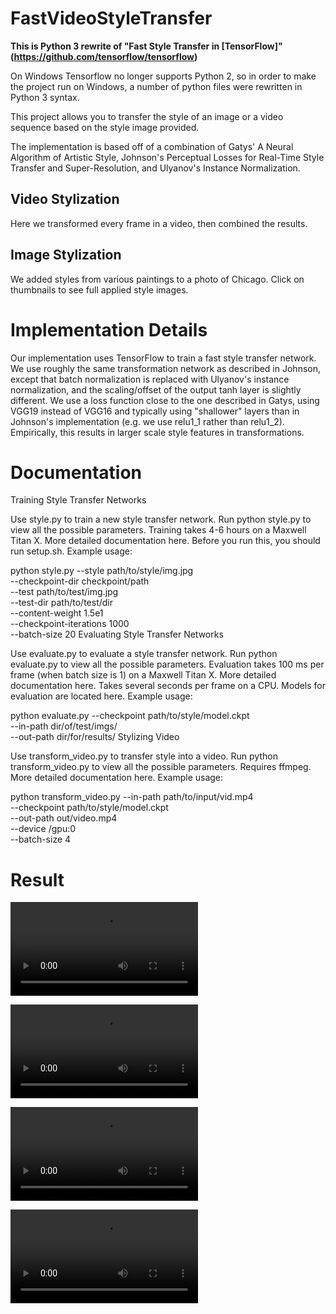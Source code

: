 # FastVideoStyleTransfer
**This is Python 3 rewrite of "Fast Style Transfer in [TensorFlow]"(https://github.com/tensorflow/tensorflow)**

On Windows Tensorflow no longer supports Python 2, so in order to make the project run on Windows, a number of python files were rewritten in Python 3 syntax.

This project allows you to transfer the style of an image or a video sequence based on the style image provided.

The implementation is based off of a combination of Gatys' A Neural Algorithm of Artistic Style, Johnson's Perceptual Losses for Real-Time Style Transfer and Super-Resolution, and Ulyanov's Instance Normalization.

## Video Stylization ##

Here we transformed every frame in a video, then combined the results. 

## Image Stylization ##

We added styles from various paintings to a photo of Chicago. Click on thumbnails to see full applied style images.    
   
# Implementation Details #

Our implementation uses TensorFlow to train a fast style transfer network. We use roughly the same transformation network as described in Johnson, except that batch normalization is replaced with Ulyanov's instance normalization, and the scaling/offset of the output tanh layer is slightly different. We use a loss function close to the one described in Gatys, using VGG19 instead of VGG16 and typically using "shallower" layers than in Johnson's implementation (e.g. we use relu1_1 rather than relu1_2). Empirically, this results in larger scale style features in transformations.

# Documentation #

Training Style Transfer Networks

Use style.py to train a new style transfer network. Run python style.py to view all the possible parameters. Training takes 4-6 hours on a Maxwell Titan X. More detailed documentation here. Before you run this, you should run setup.sh. Example usage:

python style.py --style path/to/style/img.jpg \
  --checkpoint-dir checkpoint/path \
  --test path/to/test/img.jpg \
  --test-dir path/to/test/dir \
  --content-weight 1.5e1 \
  --checkpoint-iterations 1000 \
  --batch-size 20
Evaluating Style Transfer Networks

Use evaluate.py to evaluate a style transfer network. Run python evaluate.py to view all the possible parameters. Evaluation takes 100 ms per frame (when batch size is 1) on a Maxwell Titan X. More detailed documentation here. Takes several seconds per frame on a CPU. Models for evaluation are located here. Example usage:

python evaluate.py --checkpoint path/to/style/model.ckpt \
  --in-path dir/of/test/imgs/ \
  --out-path dir/for/results/
Stylizing Video

Use transform_video.py to transfer style into a video. Run python transform_video.py to view all the possible parameters. Requires ffmpeg. More detailed documentation here. Example usage:

python transform_video.py --in-path path/to/input/vid.mp4 \
  --checkpoint path/to/style/model.ckpt \
  --out-path out/video.mp4 \
  --device /gpu:0 \
  --batch-size 4

# Result #

![View Input Video](https://github.com/trendmaster1/FastVideoStyleTransfer/tree/master/examples/results/view.mp4)

![View Output Video](https://https://github.com/trendmaster1/FastVideoStyleTransfer/tree/master/examples/results/view_out.mp4)

![Pool Input Video](https://github.com/trendmaster1/FastVideoStyleTransfer/tree/master/examples/results/pool.mp4)

![Pool Output Video](https://github.com/trendmaster1/FastVideoStyleTransfer/tree/master/examples/results/pool_output.mp4)
